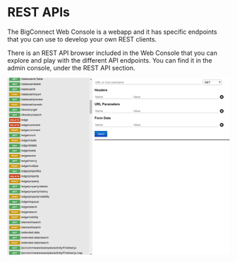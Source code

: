 # REST APIs

The BigConnect Web Console is a webapp and it has specific endpoints that you can use to develop your own REST clients.

There is an REST API browser included in the Web Console that you can explore and play with the different API endpoints. You can find it in the admin console, under the REST API section.  


![](../.gitbook/assets/image%20%2827%29.png)



